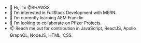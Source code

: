 - 👋 Hi, I’m @BHAWSS
- 👀 I’m interested in FullStack Development with MERN.
- 🌱 I’m currently learning AEM Franklin
- 💞️ I’m looking to collaborate on Pfizer Projects.
- 📫 Reach me out for contribution in JavaScript, ReactJS, Apollo GraphQL, NodeJS, HTML, CSS.

<!---
BHAWSS/BHAWSS is a ✨ special ✨ repository because its `README.md` (this file) appears on your GitHub profile.
You can click the Preview link to take a look at your changes.
--->
